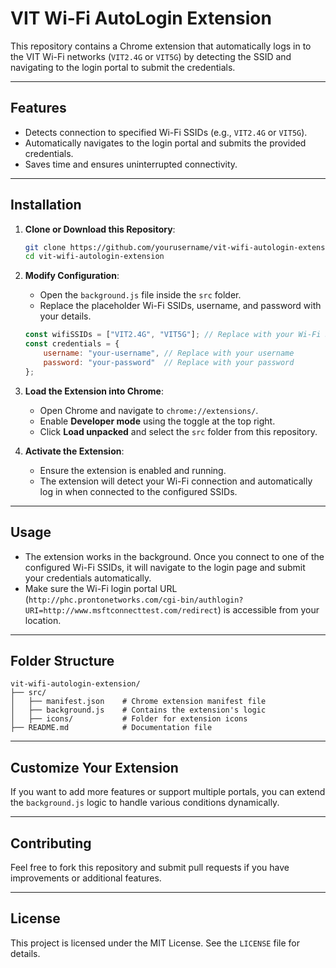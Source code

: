 # VIT Wi-Fi AutoLogin Extension

This repository contains a Chrome extension that automatically logs in to the VIT Wi-Fi networks (`VIT2.4G` or `VIT5G`) by detecting the SSID and navigating to the login portal to submit the credentials.

---

## Features
- Detects connection to specified Wi-Fi SSIDs (e.g., `VIT2.4G` or `VIT5G`).
- Automatically navigates to the login portal and submits the provided credentials.
- Saves time and ensures uninterrupted connectivity.

---

## Installation

1. **Clone or Download this Repository**:
   ```bash
   git clone https://github.com/yourusername/vit-wifi-autologin-extension.git
   cd vit-wifi-autologin-extension
   ```

2. **Modify Configuration**:
   - Open the `background.js` file inside the `src` folder.
   - Replace the placeholder Wi-Fi SSIDs, username, and password with your details.
   ```javascript
   const wifiSSIDs = ["VIT2.4G", "VIT5G"]; // Replace with your Wi-Fi SSIDs
   const credentials = {
       username: "your-username", // Replace with your username
       password: "your-password"  // Replace with your password
   };
   ```

3. **Load the Extension into Chrome**:
   - Open Chrome and navigate to `chrome://extensions/`.
   - Enable **Developer mode** using the toggle at the top right.
   - Click **Load unpacked** and select the `src` folder from this repository.

4. **Activate the Extension**:
   - Ensure the extension is enabled and running.
   - The extension will detect your Wi-Fi connection and automatically log in when connected to the configured SSIDs.

---

## Usage
- The extension works in the background. Once you connect to one of the configured Wi-Fi SSIDs, it will navigate to the login page and submit your credentials automatically.
- Make sure the Wi-Fi login portal URL (`http://phc.prontonetworks.com/cgi-bin/authlogin?URI=http://www.msftconnecttest.com/redirect`) is accessible from your location.

---

## Folder Structure
```
vit-wifi-autologin-extension/
├── src/
│   ├── manifest.json    # Chrome extension manifest file
│   ├── background.js    # Contains the extension's logic
│   ├── icons/           # Folder for extension icons
├── README.md            # Documentation file
```

---

## Customize Your Extension
If you want to add more features or support multiple portals, you can extend the `background.js` logic to handle various conditions dynamically.

---

## Contributing
Feel free to fork this repository and submit pull requests if you have improvements or additional features.

---

## License
This project is licensed under the MIT License. See the `LICENSE` file for details.
